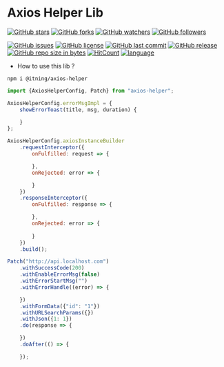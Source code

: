 # Axios Helper Lib

[![GitHub stars](https://img.shields.io/github/stars/itning/axios-helper.svg?style=social&label=Stars)](https://github.com/itning/axios-helper/stargazers)
[![GitHub forks](https://img.shields.io/github/forks/itning/axios-helper.svg?style=social&label=Fork)](https://github.com/itning/axios-helper/network/members)
[![GitHub watchers](https://img.shields.io/github/watchers/itning/axios-helper.svg?style=social&label=Watch)](https://github.com/itning/axios-helper/watchers)
[![GitHub followers](https://img.shields.io/github/followers/itning.svg?style=social&label=Follow)](https://github.com/itning?tab=followers)

[![GitHub issues](https://img.shields.io/github/issues/itning/axios-helper.svg)](https://github.com/itning/axios-helper/issues)
[![GitHub license](https://img.shields.io/github/license/itning/axios-helper.svg)](https://github.com/itning/axios-helper/blob/master/LICENSE)
[![GitHub last commit](https://img.shields.io/github/last-commit/itning/axios-helper.svg)](https://github.com/itning/axios-helper/commits)
[![GitHub release](https://img.shields.io/github/release/itning/axios-helper.svg)](https://github.com/itning/axios-helper/releases)
[![GitHub repo size in bytes](https://img.shields.io/github/repo-size/itning/axios-helper.svg)](https://github.com/itning/axios-helper)
[![HitCount](http://hits.dwyl.io/itning/axios-helper.svg)](http://hits.dwyl.io/itning/axios-helper)
[![language](https://img.shields.io/badge/language-TypeScript-green.svg)](https://github.com/itning/axios-helper)

- How to use this lib ?

```shell
npm i @itning/axios-helper
```

```javascript
import {AxiosHelperConfig, Patch} from "axios-helper";

AxiosHelperConfig.errorMsgImpl = {
    showErrorToast(title, msg, duration) {

    }
};

AxiosHelperConfig.axiosInstanceBuilder
    .requestInterceptor({
        onFulfilled: request => {

        },
        onRejected: error => {

        }
    })
    .responseInterceptor({
        onFulfilled: response => {

        },
        onRejected: error => {
            
        }
    })
    .build();

Patch("http://api.localhost.com")
    .withSuccessCode(200)
    .withEnableErrorMsg(false)
    .withErrorStartMsg("")
    .withErrorHandle((error) => {

    })
    .withFormData({"id": "1"})
    .withURLSearchParams({})
    .withJson({1: 1})
    .do(response => {

    })
    .doAfter(() => {

    });
```